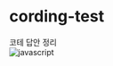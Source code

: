 # cording-test

코테 답안 정리
<br/>
![javascript](https://img.shields.io/badge/JavaScript-F7DF1E?style=for-the-badge&logo=JavaScript&logoColor=white)
